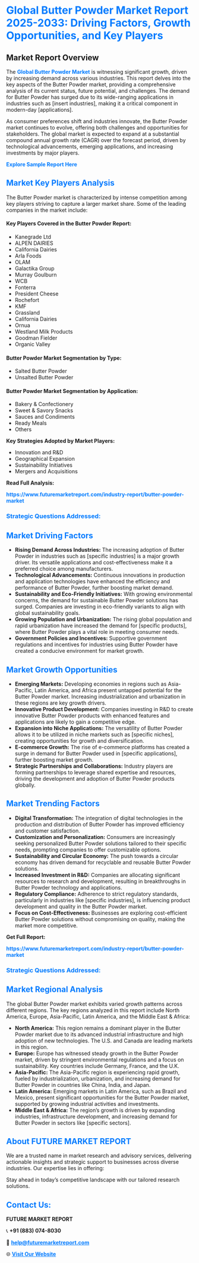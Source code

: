 <h1 style="color: #007BFF;">Global Butter Powder Market Report 2025-2033: Driving Factors, Growth Opportunities, and Key Players</h1>

<section id="overview">
<h2>Market Report Overview</h2>
<p>The <a href="https://www.futuremarketreport.com/industry-report/butter-powder-market" style="color: #007BFF; text-decoration: none;"><strong>Global Butter Powder Market</strong></a> is witnessing significant growth, driven by increasing demand across various industries. This report delves into the key aspects of the Butter Powder market, providing a comprehensive analysis of its current status, future potential, and challenges. The demand for Butter Powder has surged due to its wide-ranging applications in industries such as [insert industries], making it a critical component in modern-day [applications].</p>
<p>As consumer preferences shift and industries innovate, the Butter Powder market continues to evolve, offering both challenges and opportunities for stakeholders. The global market is expected to expand at a substantial compound annual growth rate (CAGR) over the forecast period, driven by technological advancements, emerging applications, and increasing investments by major players.</p>
</section>

<section id="overview">
<p><a href="https://www.futuremarketreport.com/request-sample/reportId=101735" style="color: #007BFF; text-decoration: none;"><strong>Explore Sample Report Here</strong></a></p>
</section>

<section id="key-players">
<h2 style="color: #007BFF;">Market Key Players Analysis</h2>
<p>The Butter Powder market is characterized by intense competition among key players striving to capture a larger market share. Some of the leading companies in the market include:</p>
<h4>Key Players Covered in the Butter Powder Report:</h4>
<ul><li>Kanegrade Ltd</li><li>ALPEN DAIRIES</li><li>California Dairies</li><li>Arla Foods</li><li>OLAM</li><li>Galactika Group</li><li>Murray Goulburn</li><li>WCB</li><li>Fonterra</li><li>President Cheese</li><li>Rochefort</li><li>KMF</li><li>Grassland</li><li>California Dairies</li><li>Ornua</li><li>Westland Milk Products</li><li>Goodman Fielder</li><li>Organic Valley</li></ul>
<h4>Butter Powder Market Segmentation by Type:</h4>
<ul><li>Salted Butter Powder</li><li>Unsalted Butter Powder</li></ul>

<h4>Butter Powder Market Segmentation by Application:</h4>
<ul><li>Bakery &amp; Confectionery</li><li>Sweet &amp; Savory Snacks</li><li>Sauces and Condiments</li><li>Ready Meals</li><li>Others</li></ul>
<p><strong>Key Strategies Adopted by Market Players:</strong></p>
<ul>
<li>Innovation and R&D</li>
<li>Geographical Expansion</li>
<li>Sustainability Initiatives</li>
<li>Mergers and Acquisitions</li>
</ul>
</section>

<section>
<p><strong>Read Full Analysis: </strong></p><a href="https://www.futuremarketreport.com/industry-report/butter-powder-market" style="color: #007BFF; text-decoration: none;"><strong>https://www.futuremarketreport.com/industry-report/butter-powder-market</strong></a>
<h3 style="color: #007BFF;">Strategic Questions Addressed:</h3>
</section>

<section id="driving-factors">
<h2 style="color: #007BFF;">Market Driving Factors</h2>
<ul>
<li><strong>Rising Demand Across Industries:</strong> The increasing adoption of Butter Powder in industries such as [specific industries] is a major growth driver. Its versatile applications and cost-effectiveness make it a preferred choice among manufacturers.</li>
<li><strong>Technological Advancements:</strong> Continuous innovations in production and application technologies have enhanced the efficiency and performance of Butter Powder, further boosting market demand.</li>
<li><strong>Sustainability and Eco-Friendly Initiatives:</strong> With growing environmental concerns, the demand for sustainable Butter Powder solutions has surged. Companies are investing in eco-friendly variants to align with global sustainability goals.</li>
<li><strong>Growing Population and Urbanization:</strong> The rising global population and rapid urbanization have increased the demand for [specific products], where Butter Powder plays a vital role in meeting consumer needs.</li>
<li><strong>Government Policies and Incentives:</strong> Supportive government regulations and incentives for industries using Butter Powder have created a conducive environment for market growth.</li>
</ul>
</section>

<section id="growth-opportunities">
<h2 style="color: #007BFF;">Market Growth Opportunities</h2>
<ul>
<li><strong>Emerging Markets:</strong> Developing economies in regions such as Asia-Pacific, Latin America, and Africa present untapped potential for the Butter Powder market. Increasing industrialization and urbanization in these regions are key growth drivers.</li>
<li><strong>Innovative Product Development:</strong> Companies investing in R&D to create innovative Butter Powder products with enhanced features and applications are likely to gain a competitive edge.</li>
<li><strong>Expansion into Niche Applications:</strong> The versatility of Butter Powder allows it to be utilized in niche markets such as [specific niches], creating opportunities for growth and diversification.</li>
<li><strong>E-commerce Growth:</strong> The rise of e-commerce platforms has created a surge in demand for Butter Powder used in [specific applications], further boosting market growth.</li>
<li><strong>Strategic Partnerships and Collaborations:</strong> Industry players are forming partnerships to leverage shared expertise and resources, driving the development and adoption of Butter Powder products globally.</li>
</ul>
</section>

<section id="trending-factors">
<h2 style="color: #007BFF;">Market Trending Factors</h2>
<ul>
<li><strong>Digital Transformation:</strong> The integration of digital technologies in the production and distribution of Butter Powder has improved efficiency and customer satisfaction.</li>
<li><strong>Customization and Personalization:</strong> Consumers are increasingly seeking personalized Butter Powder solutions tailored to their specific needs, prompting companies to offer customizable options.</li>
<li><strong>Sustainability and Circular Economy:</strong> The push towards a circular economy has driven demand for recyclable and reusable Butter Powder solutions.</li>
<li><strong>Increased Investment in R&D:</strong> Companies are allocating significant resources to research and development, resulting in breakthroughs in Butter Powder technology and applications.</li>
<li><strong>Regulatory Compliance:</strong> Adherence to strict regulatory standards, particularly in industries like [specific industries], is influencing product development and quality in the Butter Powder market.</li>
<li><strong>Focus on Cost-Effectiveness:</strong> Businesses are exploring cost-efficient Butter Powder solutions without compromising on quality, making the market more competitive.</li>
</ul>
</section>

<section>
<p><strong>Get Full Report: </strong></p><a href="https://www.futuremarketreport.com/industry-report/butter-powder-market" style="color: #007BFF; text-decoration: none;"><strong>https://www.futuremarketreport.com/industry-report/butter-powder-market</strong></a>
<h3 style="color: #007BFF;">Strategic Questions Addressed:</h3>
</section>


<section id="regional-analysis">
<h2 style="color: #007BFF;">Market Regional Analysis</h2>
<p>The global Butter Powder market exhibits varied growth patterns across different regions. The key regions analyzed in this report include North America, Europe, Asia-Pacific, Latin America, and the Middle East & Africa:</p>
<ul>
<li><strong>North America:</strong> This region remains a dominant player in the Butter Powder market due to its advanced industrial infrastructure and high adoption of new technologies. The U.S. and Canada are leading markets in this region.</li>
<li><strong>Europe:</strong> Europe has witnessed steady growth in the Butter Powder market, driven by stringent environmental regulations and a focus on sustainability. Key countries include Germany, France, and the U.K.</li>
<li><strong>Asia-Pacific:</strong> The Asia-Pacific region is experiencing rapid growth, fueled by industrialization, urbanization, and increasing demand for Butter Powder in countries like China, India, and Japan.</li>
<li><strong>Latin America:</strong> Emerging markets in Latin America, such as Brazil and Mexico, present significant opportunities for the Butter Powder market, supported by growing industrial activities and investments.</li>
<li><strong>Middle East & Africa:</strong> The region’s growth is driven by expanding industries, infrastructure development, and increasing demand for Butter Powder in sectors like [specific sectors].</li>
</ul>
</section>

<footer>
<h2 style="color: #007BFF;">About FUTURE MARKET REPORT</h2>
<p>We are a trusted name in market research and advisory services, delivering actionable insights and strategic support to businesses across diverse industries. Our expertise lies in offering:</p>

<p>Stay ahead in today’s competitive landscape with our tailored research solutions.</p>

<h2 style="color: #007BFF;">Contact Us:</h2>
<p><strong>FUTURE MARKET REPORT</strong></p>
<p>📞 <strong>+91 (883) 074-8030</strong></p>
<p>📧 <strong><a href="mailto:help@futuremarketreport.com" style="color: #007BFF;">help@futuremarketreport.com</a></strong></p>
<p>🌐 <strong><a href="https://www.futuremarketreport.com/" style="color: #007BFF;">Visit Our Website</a></strong></p>
</footer>